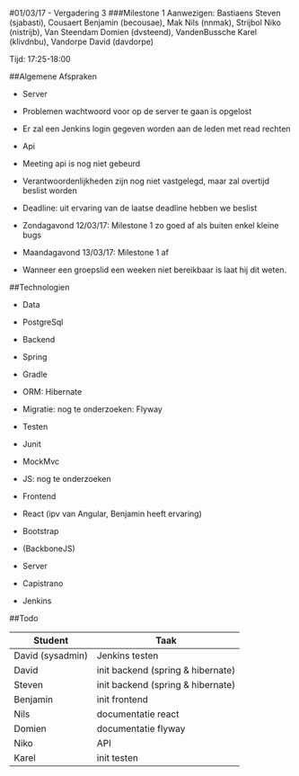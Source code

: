#01/03/17 - Vergadering 3
###Milestone 1
Aanwezigen: Bastiaens Steven (sjabasti), Cousaert Benjamin (becousae), Mak Nils (nnmak), Strijbol Niko (nistrijb), Van Steendam Domien (dvsteend), VandenBussche Karel (klivdnbu), Vandorpe David (davdorpe)  

Tijd: 17:25-18:00

##Algemene Afspraken


* Server
 * Problemen wachtwoord voor op de server te gaan is opgelost
 * Er zal een Jenkins login gegeven worden aan de leden met read rechten
 
 
* Api
 * Meeting api is nog niet gebeurd
 
* Verantwoordenlijkheden zijn nog niet vastgelegd, maar zal overtijd beslist worden

* Deadline: uit ervaring van de laatse deadline hebben we beslist
 * Zondagavond 12/03/17: Milestone 1 zo goed af als buiten enkel kleine bugs
 * Maandagavond 13/03/17: Milestone 1 af

* Wanneer een groepslid een weeken niet bereikbaar is laat hij dit weten.

##Technologien
* Data
 * PostgreSql
* Backend
 * Spring
 * Gradle
 * ORM: Hibernate
 * Migratie: nog te onderzoeken: Flyway
* Testen
 * Junit
 * MockMvc
 * JS: nog te onderzoeken
* Frontend
 * React (ipv van Angular, Benjamin heeft ervaring)
 * Bootstrap
 * (BackboneJS)

* Server
 * Capistrano
 * Jenkins

 
##Todo

|Student | Taak|
|----|----|
|David (sysadmin)|	Jenkins testen |
|David|	init backend (spring & hibernate)|
|Steven| init backend (spring & hibernate)| 
|Benjamin| init frontend|
|Nils| documentatie react|
|Domien| documentatie flyway|
|Niko| API|
|Karel| init testen| 


